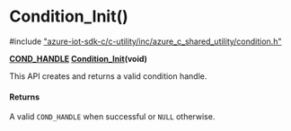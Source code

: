 # Condition_Init()

\#include ["azure-iot-sdk-c/c-utility/inc/azure_c_shared_utility/condition.h"](../iot-c-ref-condition-h.md)  

**[COND_HANDLE](#condition_8h_1a46761561ff568b25f13484ac4dacefc1) [Condition_Init](#condition_8h_1a7ad28345ff884d9743b00c6ffbfd3568)(void)**

This API creates and returns a valid condition handle.

#### Returns
A valid `COND_HANDLE` when successful or `NULL` otherwise.

